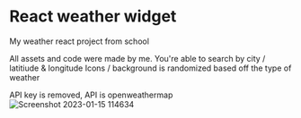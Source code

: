 # React weather widget
 My weather react project from school
 
 All assets and code were made by me.
 You're able to search by city / latitiude & longitude
 Icons / background is randomized based off the type of weather
 
 API key is removed, API is openweathermap
![Screenshot 2023-01-15 114634](https://user-images.githubusercontent.com/47546203/212561115-ef4f248b-c012-4831-839e-045e91121122.png)
